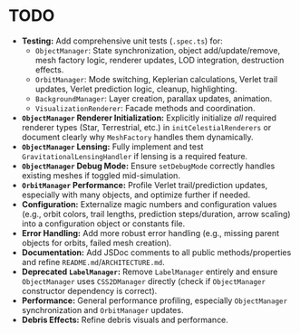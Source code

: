 # TODO

- **Testing:** Add comprehensive unit tests (`.spec.ts`) for:
  - `ObjectManager`: State synchronization, object add/update/remove, mesh factory logic, renderer updates, LOD integration, destruction effects.
  - `OrbitManager`: Mode switching, Keplerian calculations, Verlet trail updates, Verlet prediction logic, cleanup, highlighting.
  - `BackgroundManager`: Layer creation, parallax updates, animation.
  - `VisualizationRenderer`: Facade methods and coordination.
- **`ObjectManager` Renderer Initialization:** Explicitly initialize _all_ required renderer types (Star, Terrestrial, etc.) in `initCelestialRenderers` or document clearly why `MeshFactory` handles them dynamically.
- **`ObjectManager` Lensing:** Fully implement and test `GravitationalLensingHandler` if lensing is a required feature.
- **`ObjectManager` Debug Mode:** Ensure `setDebugMode` correctly handles existing meshes if toggled mid-simulation.
- **`OrbitManager` Performance:** Profile Verlet trail/prediction updates, especially with many objects, and optimize further if needed.
- **Configuration:** Externalize magic numbers and configuration values (e.g., orbit colors, trail lengths, prediction steps/duration, arrow scaling) into a configuration object or constants file.
- **Error Handling:** Add more robust error handling (e.g., missing parent objects for orbits, failed mesh creation).
- **Documentation:** Add JSDoc comments to all public methods/properties and refine `README.md`/`ARCHITECTURE.md`.
- **Deprecated `LabelManager`:** Remove `LabelManager` entirely and ensure `ObjectManager` uses `CSS2DManager` directly (check if `ObjectManager` constructor dependency is correct).
- **Performance:** General performance profiling, especially `ObjectManager` synchronization and `OrbitManager` updates.
- **Debris Effects:** Refine debris visuals and performance.
